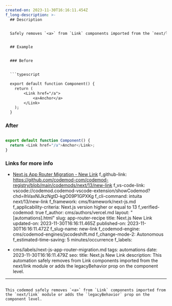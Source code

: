 ```yaml
---
created-on: 2023-11-30T16:16:11.454Z
f_long-description: >-
  ## Description


  Safely removes `<a>` from `Link` components imported from the `next/link` module or adds the `legacyBehavior` prop on the component level.


  ## Example


  ### Before


  ```typescript

  export default function Component() {
  	return (
  		<Link href="/a">
  			<a>Anchor</a>
  		</Link>
  	);
  }

  ```


  ### After


  ```typescript

  export default function Component() {
  	return <Link href="/a">Anchor</Link>;
  }

  ```


  ### Links for more info


  * [Next.js App Router Migration - New Link](https://nextjs.org/docs/pages/building-your-application/upgrading/codemods#new-link)
f_github-link: https://github.com/codemod-com/codemod-registry/blob/main/codemods/next/13/new-link
f_vs-code-link: vscode://codemod.codemod-vscode-extension/showCodemod?chd=lhVaxNlJkzNgtD-kgO09P1GPXKg
f_cli-command: intuita next/13/new-link
f_framework: cms/framework/next-js.md
f_applicability-criteria: Next.js version higher or equal to 13
f_verified-codemod: true
f_author: cms/authors/vercel.md
layout: "[automations].html"
slug: app-router-recipe
title: Next.js New Link
updated-on: 2023-11-30T16:16:11.465Z
published-on: 2023-11-30T16:16:11.472Z
f_slug-name: new-link
f_codemod-engine: cms/codemod-engines/jscodeshift.md
f_change-mode-2: Autonomous
f_estimated-time-saving: 5 minutes/occurrence
f_labels:
  - cms/labels/next-js-app-router-migration.md
tags: automations
date: 2023-11-30T16:16:11.479Z
seo:
  title: Next.js New Link
  description: This automation safely removes <a> from Link components imported
    from the next/link module or adds the legacyBehavior prop on the component
    level.
---
```

This codemod safely removes `<a>` from `Link` components imported from the `next/link` module or adds the `legacyBehavior` prop on the component level.
